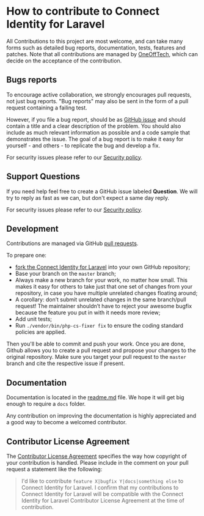 # How to contribute to Connect Identity for Laravel

All Contributions to this project are most welcome, and can take many forms such as detailed bug reports, documentation, tests, features and patches. 
Note that all contributions are managed by [OneOffTech](https://www.oneofftech.xyz), which can decide on the acceptance of the contribution.


## Bugs reports

To encourage active collaboration, we strongly encourages pull requests, not just bug reports. "Bug reports" may also be sent in the form of a pull request containing a failing test.

However, if you file a bug report, should be as [GitHub issue](https://github.com/OneOffTech/laravel-connect-identity/issues) and should contain a title and a clear description of the problem. You should also include as much relevant information as possible and a code sample that demonstrates the issue. The goal of a bug report is to make it easy for yourself - and others - to replicate the bug and develop a fix.

For security issues please refer to our [Security policy](./SECURITY.md).

## Support Questions

If you need help feel free to create a GitHub issue labeled **Question**. We will try to reply as fast as we can, but
don't expect a same day reply.

For security issues please refer to our [Security policy](./SECURITY.md).

## Development

Contributions are managed via GitHub [pull requests](https://github.com/OneOffTech/laravel-connect-identity/pulls). 

To prepare one: 

- [fork the Connect Identity for Laravel](https://github.com/OneOffTech/laravel-connect-identity/fork) into your own GitHub repository;
- Base your branch on the `master` branch;
- Always make a new branch for your work, no matter how small. This makes it easy for others to take just that one set of changes from your repository, in case you have multiple unrelated changes floating around;
 - A corollary: don’t submit unrelated changes in the same branch/pull request! The maintainer shouldn’t have to reject your awesome bugfix because the feature you put in with it needs more review;
- Add unit tests;
- Run `./vendor/bin/php-cs-fixer fix` to ensure the coding standard policies are applied.

Then you'll be able to commit and push your work. Once you are done, Github allows you to create a pull request and propose your changes to the original repository. Make sure you target your pull request to the `master` branch and cite the respective issue if present.


## Documentation

Documentation is located in the [readme.md](./README.md) file. 
We hope it will get big enough to require a `docs` folder.

Any contribution on improving the documentation is highly appreciated and a good way to become a welcomed contributor.

## Contributor License Agreement

The [Contributor License Agreement](./CLA.md) specifies the way how copyright of your contribution is handled. Please include in the comment on your pull request a statement like the following:

> I'd like to contribute `feature X|bugfix Y|docs|something else` to Connect Identity for Laravel. I confirm that my contributions to Connect Identity for Laravel will be compatible with the Connect Identity for Laravel Contributor License Agreement at the time of contribution.